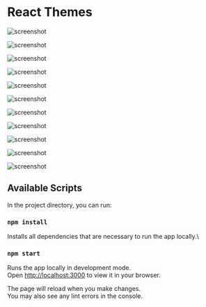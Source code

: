 # React Themes

![screenshot](screenshots/light.PNG)

![screenshot](screenshots/dark.PNG)

![screenshot](screenshots/olive.PNG)

![screenshot](screenshots/purple-ish.PNG)

![screenshot](screenshots/peach.PNG)

![screenshot](screenshots/tuxedo.PNG)

![screenshot](screenshots/hacker.PNG)

![screenshot](screenshots/all-white.PNG)

![screenshot](screenshots/forest.PNG)

![screenshot](screenshots/goldblue.PNG)

![screenshot](screenshots/polaroid.PNG)

## Available Scripts

In the project directory, you can run:

### `npm install`

Installs all dependencies that are necessary to run the app locally.\

### `npm start`

Runs the app locally in development mode.\
Open [http://localhost:3000](http://localhost:3000) to view it in your browser.

The page will reload when you make changes.\
You may also see any lint errors in the console.
